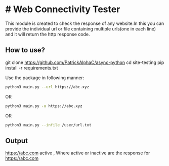 # # Web Connectivity Tester

This module is created to check the response of any website.In this you can provide the 
individual url or file containing multiple urls(one in each line) and it will return the 
http response code.

## How to use?

git clone https://github.com/PatrickAlphaC/async-python
cd site-testing
pip install -r requirements.txt

Use the package in following manner:

```bash
python3 main.py --url https://abc.xyz
```
OR
```bash
python3 main.py -u https://abc.xyz
```
OR
```bash
python3 main.py --infile /user/url.txt 
```
## Output                                                     
   https://abc.com  active , Where active or inactive are  the response for https://abc.com
